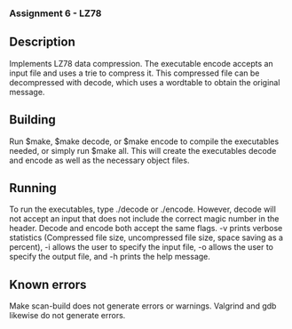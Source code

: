 ### Assignment 6 - LZ78

## Description

Implements LZ78 data compression. The executable encode accepts an input file and uses a trie to compress it. This compressed file can be decompressed with decode, which uses a wordtable to obtain the original message.

## Building

Run $make, $make decode, or $make encode to compile the executables needed, or simply run $make all. This will create the executables decode and encode as well as the necessary object files.

## Running 

To run the executables, type ./decode or ./encode. However, decode will not accept an input that does not include the correct magic number in the header. Decode and encode both accept the same flags. -v prints verbose statistics (Compressed file size, uncompressed file size, space saving as a percent), -i allows the user to specify the input file, -o allows the user to specify the output file, and -h prints the help message. 

## Known errors

Make scan-build does not generate errors or warnings. Valgrind and gdb likewise do not generate errors.
